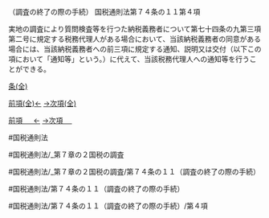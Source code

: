 （調査の終了の際の手続）
国税通則法第７４条の１１第４項

実地の調査により質問検査等を行つた納税義務者について第七十四条の九第三項第二号に規定する税務代理人がある場合において、当該納税義務者の同意がある場合には、当該納税義務者への前三項に規定する通知、説明又は交付（以下この項において「通知等」という。）に代えて、当該税務代理人への通知等を行うことができる。

[条(全)](国税通則法＿＿＿＿＿第７４条の１１_.md)

[前項(全)←](国税通則法＿＿＿＿＿第７４条の１１第３項_.md)    [→次項(全)](国税通則法＿＿＿＿＿第７４条の１１第５項_.md)

[前項 　 ←](国税通則法＿＿＿＿＿第７４条の１１第３項.md)    [→次項 　 ](国税通則法＿＿＿＿＿第７４条の１１第５項.md)



#国税通則法

#国税通則法/_第７章の２国税の調査

#国税通則法/_第７章の２国税の調査/第７４条の１１（調査の終了の際の手続）

#国税通則法/第７４条の１１（調査の終了の際の手続）

#国税通則法/第７４条の１１（調査の終了の際の手続）/第４項

